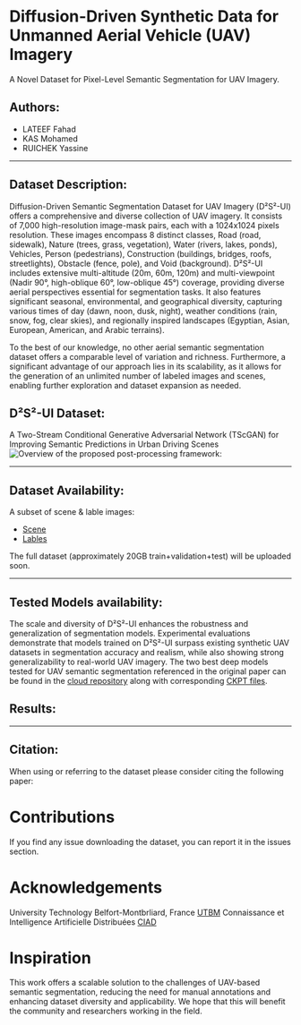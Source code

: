 # Diffusion-Driven Synthetic Data for Unmanned Aerial Vehicle (UAV) Imagery
A Novel Dataset for Pixel-Level Semantic Segmentation for UAV Imagery.

## Authors:
- LATEEF Fahad
- KAS Mohamed
- RUICHEK Yassine

****

## Dataset Description:

Diffusion-Driven Semantic Segmentation Dataset for UAV Imagery (D²S²-UI) offers a comprehensive and diverse collection of UAV imagery. It consists of 7,000 high-resolution image-mask pairs, each with a 1024x1024 pixels resolution. These images encompass 8 distinct classes,
Road (road, sidewalk), Nature (trees, grass, vegetation), Water (rivers, lakes, ponds), Vehicles, Person (pedestrians), Construction (buildings, bridges, roofs, streetlights), Obstacle (fence, pole), and Void (background).
D²S²-UI includes extensive multi-altitude (20m, 60m, 120m) and multi-viewpoint (Nadir 90°, high-oblique 60°, low-oblique 45°) coverage, providing diverse aerial perspectives essential for segmentation tasks. It also features significant seasonal, environmental, and geographical diversity, capturing various times of day (dawn, noon, dusk, night), weather conditions (rain, snow, fog, clear skies), and regionally inspired landscapes (Egyptian, Asian, European, American, and Arabic terrains).

To the best of our knowledge, no other aerial semantic segmentation dataset offers a comparable level of variation and richness. Furthermore, a significant advantage of our approach lies in its scalability, as it allows for the generation of an unlimited number of labeled images and scenes, enabling further exploration and dataset expansion as needed.

## D²S²-UI Dataset:

A Two-Stream Conditional Generative Adversarial Network (TScGAN) for Improving Semantic Predictions in Urban Driving Scenes
![Overview of the proposed post-processing framework:](Images/1.png)

****


## Dataset Availability: 
A subset of scene & lable images:
- [Scene](https://drive.google.com/)
- [Lables](https://drive.google.com/)

The full dataset (approximately 20GB train+validation+test) will be uploaded soon.

****

## Tested Models availability:
The scale and diversity of D²S²-UI enhances the robustness and generalization of segmentation models. Experimental evaluations demonstrate that models trained on D²S²-UI surpass existing synthetic UAV datasets in segmentation accuracy and realism, while also showing strong generalizability to real-world UAV imagery. The two best deep models tested for UAV semantic segmentation referenced in the original paper can be found in the [cloud repository](https://drive.google.com/) along with corresponding [CKPT files](https://drive.google.com/).

## Results:

****
## Citation:
When using or referring to the dataset please consider citing the following paper:

# Contributions
If you find any issue downloading the dataset, you can report it in the issues section.

# Acknowledgements
University Technology Belfort-Montbrliard, France [UTBM](https://www.utbm.fr/)
Connaissance et Intelligence Artificielle Distribuées [CIAD](http://www.ciad-lab.fr/)

# Inspiration
This work offers a scalable solution to the challenges of UAV-based semantic segmentation, reducing the need for manual annotations and enhancing dataset diversity and applicability. We hope that this will benefit the community and researchers working in the field.

